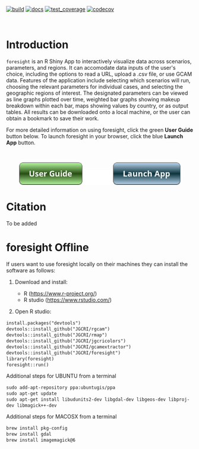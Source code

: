 <!-- badges: start -->
[![build](https://github.com/JGCRI/foresight/actions/workflows/build.yml/badge.svg)](https://github.com/JGCRI/foresight/actions/workflows/build.yml)
[![docs](https://github.com/JGCRI/foresight/actions/workflows/docs.yaml/badge.svg?branch=main)](https://github.com/JGCRI/foresight/actions/workflows/docs.yaml)
[![test_coverage](https://github.com/JGCRI/foresight/actions/workflows/test_coverage.yml/badge.svg?branch=main)](https://github.com/JGCRI/foresight/actions/workflows/test_coverage.yml)
[![codecov](https://codecov.io/gh/JGCRI/foresight/branch/dev/graph/badge.svg?token=NDE0ZK7OHN)](https://codecov.io/gh/JGCRI/foresight)
<!-- badges: end -->

<br>
  
<!-- ------------------------>
<!-- ------------------------>
# <a name="Introduction"></a>Introduction
<!-- ------------------------>
<!-- ------------------------>

`foresight` is an R Shiny App to interactively visualize data across scenarios, parameters, and regions. It can accomodate data inputs of the user's choice,
including the options to read a URL, upload a .csv file, or use GCAM data. Features of the application include selecting which scenarios will run, 
choosing the relevant parameters for individual cases, and selecting the geographic regions of interest. The designated parameters can be viewed as 
line graphs plotted over time, weighted bar graphs showing makeup breakdown within each bar, maps showing values by country, or as output tables. 
All results can be downloaded onto a local machine, or the user can obtain a bookmark to save their work.

For more detailed information on using foresight, click the green **User Guide** button below. 
To launch foresight in your browser, click the blue **Launch App** button.

<br>

<p align="center">
<a href="https://jgcri.github.io/foresight/articles/vignette_argus.html" target="_blank"><img src="https://github.com/JGCRI/jgcricolors/blob/main/vignettes/button_user_guide.PNG?raw=true" alt="https://jgcri.github.io/foresight/articles/vignette_argus.html" height="60"/></a>
<img src="https://github.com/JGCRI/jgcricolors/blob/main/vignettes/button_divider.PNG?raw=true" height="40"/>
<a href="http://ec2-3-21-37-120.us-east-2.compute.amazonaws.com/foresight/inst/app/" target="_blank"><img src="https://github.com/JGCRI/jgcricolors/blob/main/vignettes/button_launch_app.PNG?raw=true" alt="https://jgcri.shinyapps.io/foresight/" height="60"/></a>
</p>


<!-- ------------------------>
<!-- ------------------------>
# <a name="Citation"></a>Citation
<!-- ------------------------>
<!-- ------------------------>

To be added


<!-- ------------------------>
<!-- ------------------------>
# <a name="foresight Offline"></a>foresight Offline
<!-- ------------------------>
<!-- ------------------------>

If users want to use foresight locally on their machines they can install the software as follows:

1. Download and install:
    - R (https://www.r-project.org/)
    - R studio (https://www.rstudio.com/)  
    
2. Open R studio:

```
install.packages("devtools")
devtools::install_github("JGCRI/rgcam")
devtools::install_github("JGCRI/rmap")
devtools::install_github("JGCRI/jgcricolors")
devtools::install_github("JGCRI/gcamextractor")
devtools::install_github("JGCRI/foresight")
library(foresight)
foresight::run()
```
Additional steps for UBUNTU from a terminal
```
sudo add-apt-repository ppa:ubuntugis/ppa
sudo apt-get update
sudo apt-get install libudunits2-dev libgdal-dev libgeos-dev libproj-dev libmagick++-dev
```

Additional steps for MACOSX from a terminal
```
brew install pkg-config
brew install gdal
brew install imagemagick@6
```


  
